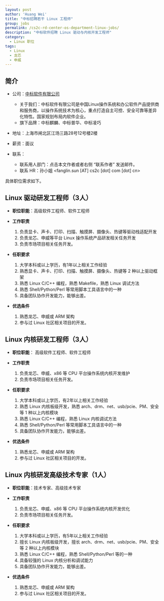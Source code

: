 ```yaml
---
layout: post
author: 'Huang Wei'
title: "中标招聘若干 Linux 工程师"
group: jobs
permalink: /cs2c-rd-center-os-department-linux-jobs/
description: "中标软件招聘 Linux 驱动与内核开发工程师"
category:
  - Linux 职位
tags:
  - Linux
  - 龙芯
  - 申威
---
```


## 简介

* 公司：[中标软件有限公司](http://www.cs2c.com.cn/)
  * 关于我们：中标软件有限公司是中国Linux操作系统和办公软件产品提供商和服务商，以操作系统技术为核心，重点打造自主可控、安全可靠等差异化特性。国家规划布局内软件企业。
  * 旗下品牌：中标麒麟、中标普华、中标凌巧
* 地址：上海市闸北区江场三路28号12号楼2楼
* 薪资：面议
* 联系：

  * 联系用人部门：点击本文作者或者右侧 “联系作者” 发送邮件。
  * 联系 HR：孙小姐 <fanglin.sun [AT] cs2c [dot] com [dot] cn>

具体职位需求如下。

## Linux 驱动研发工程师（3人）

* __职位职能__：高级软件工程师、软件工程师
* __工作职责__

  1. 负责显卡、声卡、打印、扫描、触摸屏、摄像头、热键等驱动栈适配开发
  2. 负责龙芯、申威等平台 Linux 操作系统产品研发相关任务开发
  3. 负责市场项目相关任务开发。

* __任职要求__

  1. 大学本科或以上学历，有1年以上相关工作经验
  2. 熟悉显卡、声卡、打印、扫描、触摸屏、摄像头、热键等 2 种以上驱动框架
  3. 熟悉 Linux C/C++ 编程，熟悉 Makefile，熟悉 Linux 调试方法
  4. 熟悉 Shell/Python/Perl 等常用脚本工具语言中的一种
  5. 具备团队协作开发能力，能够出差。

* __优选条件__

  1. 熟悉龙芯、申威或 ARM 架构
  2. 参与过 Linux 社区相关项目的开发。


## Linux 内核研发工程师（3人）

* __职位职能__： 高级软件工程师、软件工程师
* __工作职责__

  1. 负责龙芯、申威、x86 等 CPU 平台操作系统内核开发维护
  2. 负责市场项目相关任务开发。

* __任职要求__

  1. 大学本科或以上学历，有2年以上相关工作经验
  2. 熟悉 Linux 内核板级开发，熟悉 arch、drm、net、usb/pcie、PM、安全等 1 种以上内核模块
  3. 熟悉 Linux C/C++ 编程，熟悉 Linux 内核调试方法
  4. 熟悉 Shell/Python/Perl 等常用脚本工具语言中的一种
  5. 具备团队协作开发能力，能够出差。

* __优选条件__

  1. 熟悉龙芯、申威或 ARM 架构
  2. 参与过 Linux 社区相关项目的开发。

## Linux 内核研发高级技术专家（1人）

* __职位职能__：技术专家、高级技术专家
* __工作职责__

  1. 负责龙芯、申威、x86 等 CPU 平台操作系统内核开发优化
  2. 负责市场项目相关任务开发。

* __任职要求__

  1. 大学本科或以上学历，有5年以上相关工作经验
  2. 擅长 Linux 内核板级开发，擅长 arch、drm、net、usb/pcie、PM、安全等 2 种以上内核模块
  3. 熟悉 Linux C/C++ 编程，熟悉 Shell/Python/Perl 等的一种
  4. 具备较强的 Linux 内核分析和调试能力
  5. 具备团队协作开发能力，能够出差。

* __优选条件__

  1. 熟悉龙芯、申威或 ARM 架构
  2. 参与过 Linux 社区相关项目的开发。
